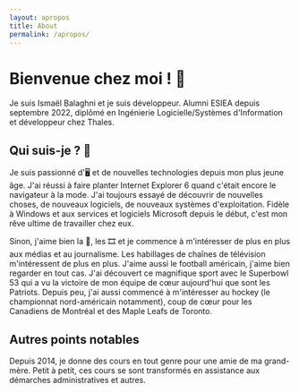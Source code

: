 ```yaml
---
layout: apropos
title: About
permalink: /apropos/
---
```


# Bienvenue chez moi ! 👋
Je suis Ismaël Balaghni et je suis développeur. Alumni ESIEA depuis septembre 2022, diplômé en Ingénierie Logicielle/Systèmes d'Information et développeur chez Thales.

## Qui suis-je ? 🧑

Je suis passionné d'🖥️ et de nouvelles technologies depuis mon plus jeune âge. J'ai réussi à faire planter Internet Explorer 6 quand c'était encore le navigateur à la mode. J'ai toujours essayé de découvrir de nouvelles choses, de nouveaux logiciels, de nouveaux systèmes d'exploitation. Fidèle à Windows et aux services et logiciels Microsoft depuis le début, c'est mon rêve ultime de travailler chez eux.

Sinon, j'aime bien la 🎵, les 🎞️ et je commence à m'intéresser de plus en plus aux médias et au journalisme. Les habillages de chaînes de télévision m'intéressent de plus en plus. J'aime aussi le football américain, j'aime bien regarder en tout cas. J'ai découvert ce magnifique sport avec le Superbowl 53 qui a vu la victoire de mon équipe de cœur aujourd'hui que sont les Patriots. Depuis peu, j'ai aussi commencé à m'intéresser au hockey (le championnat nord-américain notamment), coup de cœur pour les Canadiens de Montréal et des Maple Leafs de Toronto.

## Autres points notables

Depuis 2014, je donne des cours en tout genre pour une amie de ma grand-mère. Petit à petit, ces cours se sont transformés en assistance aux démarches administratives et autres.